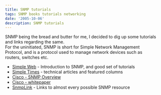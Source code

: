 ```yaml
---
title: SNMP tutorials
tags: SNMP books tutorials networking
date: '2005-10-06'
description: SNMP tutorials
---
```


SNMP being the bread and butter for me, I decided to dig up some tutorials and links regarding the same.  
For the uninitiated, SNMP is short for Simple Network Management Protocol, and is a protocol used to manage network devices such as routers, switches etc.

* [Simple Web][0] - Introduction to SNMP, and good set of tutorials
* [Simple Times][1] - technical articles and featured columns
* [Cisco - SNMP Overview][2]
* [Cisco - whitepaper][3]
* [SnmpLink][4] - Links to almost every possible SNMP resource


[0]: http://www.simpleweb.org/
[1]: http://www.simple-times.org/pub/toc.html
[2]: http://www.cisco.com/warp/public/535/3.html
[3]: http://www.cisco.com/univercd/cc/td/doc/cisintwk/ito_doc/snmp.htm
[4]: http://www.snmplink.org/

